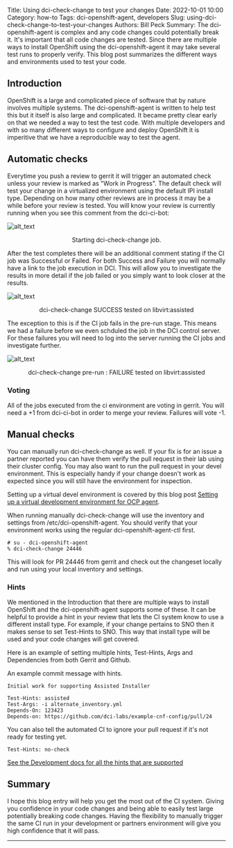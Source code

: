 Title: Using dci-check-change to test your changes
Date: 2022-10-01 10:00
Category: how-to
Tags: dci-openshift-agent, developers
Slug: using-dci-check-change-to-test-your-changes
Authors: Bill Peck
Summary: The dci-openshift-agent is complex and any code changes could potentially break it.  It's important that all code changes are tested.  Since there are multiple ways to install OpenShift using the dci-openshift-agent it may take several test runs to properly verify.  This blog post summarizes the different ways and environments used to test your code.


## Introduction

OpenShift is a large and complicated piece of software that by nature involves multiple systems.  The dci-openshift-agent is written to help test this but it itself is also large and complicated.  It became pretty clear early on that we needed a way to test the test code.  With multiple developers and with so many different ways to configure and deploy OpenShift it is imperitive that we have a reproducible way to test the agent.

## Automatic checks

Everytime you push a review to gerrit it will trigger an automated check unless your review is marked as "Work in Progress".  The default check will test your change in a virtualized environment using the default IPI install type.  Depending on how many other reviews are in process it may be a while before your review is tested.  You will know your review is currently running when you see this comment from the dci-ci-bot:

![alt_text]({filename}/images/2022-06-03-using-dci-check-change-gerrit-started-check.png)
<center>Starting dci-check-change job.</center>

After the test completes there will be an additional comment stating if the CI job was Successful or Failed.  For both Success and Failure you will normally have a link to the job execution in DCI.  This will allow you to investigate the results in more detail if the job failed or you simply want to look closer at the results.

![alt_text]({filename}/images/2022-06-03-using-dci-check-change-gerrit-success.png)
<center>dci-check-change SUCCESS tested on libvirt:assisted</center>

The exception to this is if the CI job fails in the pre-run stage.  This means we had a failure before we even schduled the job in the DCI control server.  For these failures you will need to log into the server running the CI jobs and investigate further.

![alt_text]({filename}/images/2022-06-03-using-dci-check-change-gerrit-pre-run-failure.png)
<center>dci-check-change pre-run : FAILURE tested on libvirt:assisted</center>

### Voting

All of the jobs executed from the ci environment are voting in gerrit.  You will need a +1 from dci-ci-bot in order to merge your review.  Failures will vote -1.

## Manual checks

You can manually run dci-check-change as well.  If your fix is for an issue a partner reported you can have them verify the pull request in their lab using their cluster config.  You may also want to run the pull request in your devel environment.  This is especially handy if your change doesn't work as expected since you will still have the environment for inspection.

Setting up a virtual devel environment is covered by this blog post [Setting up a virtual development environment for OCP agent](https://blog.distributed-ci.io/setting-up-a-virtual-development-environment-for-ocp-agent.html).

When running manually dci-check-change will use the inventory and settings from /etc/dci-openshift-agent.  You should verify that your environment works using the regular dci-openshift-agent-ctl first.

```ShellSession
# su - dci-openshift-agent
% dci-check-change 24446
```

This will look for PR 24446 from gerrit and check out the changeset locally and run using your local inventory and settings.

### Hints

We mentioned in the Introduction that there are multiple ways to install OpenShift and the dci-openshift-agent supports some of these.  It can be helpful to provide a hint in your review that lets the CI system know to use a different install type.  For example, if your change pertains to SNO then it makes sense to set Test-Hints to SNO.  This way that install type will be used and your code changes will get covered.

Here is an example of setting multiple hints, Test-Hints, Args and Dependencies from both Gerrit and Github.

An example commit message with hints.

```
Initial work for supporting Assisted Installer

Test-Hints: assisted
Test-Args: -i alternate_inventory.yml
Depends-On: 123423
Depends-on: https://github.com/dci-labs/example-cnf-config/pull/24
```

You can also tell the automated CI to ignore your pull request if it's not ready for testing yet.

```
Test-Hints: no-check
```

[See the Development docs for all the hints that are supported](https://docs.distributed-ci.io/dci-openshift-agent/docs/development/#advanced)

## Summary

I hope this blog entry will help you get the most out of the CI system.  Giving you confidence in your code changes and being able to easily test large potentially breaking code changes.  Having the flexibility to manually trigger the same CI run in your development or partners environment will give you high confidence that it will pass.

---

